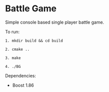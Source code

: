 # Battle Game

Simple console based single player battle game.

To run:

    1. mkdir build && cd build

    2. cmake ..

    3. make
    
    4. ./BG

Dependencies:
- Boost 1.86
